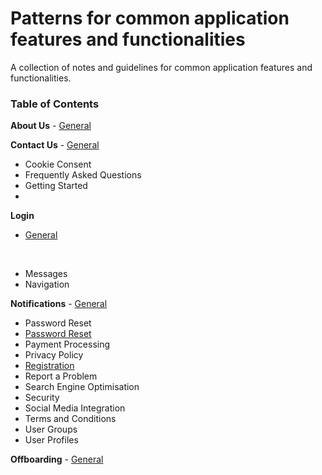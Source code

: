 # Patterns for common application features and functionalities

A collection of notes and guidelines for common application features and functionalities.

### Table of Contents

**About Us**
    - [General](https://github.com/sfvicente/PatternsForCommonApplicationFeaturesAndFunctionalities/blob/master/Docs/AboutUs/AboutUs-General.md)

**Contact Us**
    - [General](https://github.com/sfvicente/PatternsForCommonApplicationFeaturesAndFunctionalities/blob/master/Docs/ContactUs/ContactUs-General.md)

- Cookie Consent
- Frequently Asked Questions
- Getting Started
- 

 **Login**

 - [General](https://github.com/sfvicente/PatternsForCommonApplicationFeaturesAndFunctionalities/blob/master/Docs/Login/Login-General.md)
 <br>

- Messages
- Navigation

**Notifications**
    - [General](https://github.com/sfvicente/PatternsForCommonApplicationFeaturesAndFunctionalities/blob/master/Docs/Notifications/Notifications-General.md)

- Password Reset
- [Password Reset](https://github.com/sfvicente/PatternsForCommonApplicationFeaturesAndFunctionalities/blob/master/Docs/PasswordReset/PasswordReset.md)
- Payment Processing
- Privacy Policy
- [Registration](https://github.com/sfvicente/PatternsForCommonApplicationFeaturesAndFunctionalities/blob/master/Docs/Registration/Registration.md)
- Report a Problem
- Search Engine Optimisation
- Security
- Social Media Integration
- Terms and Conditions
- User Groups
- User Profiles

**Offboarding**
    - [General](https://github.com/sfvicente/PatternsForCommonApplicationFeaturesAndFunctionalities/blob/master/Docs/Offboarding/Offboarding-General.md)



